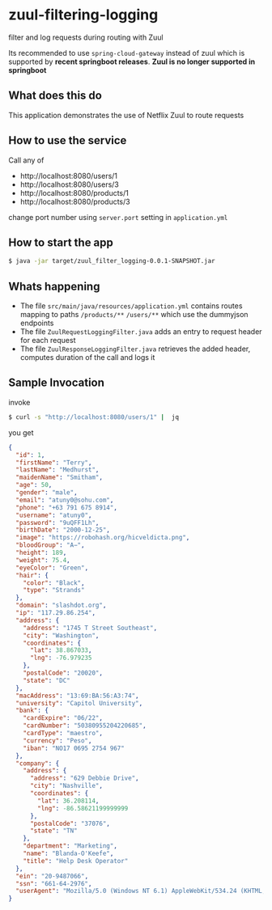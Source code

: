 # zuul-filtering-logging
filter and log requests during routing with Zuul

Its recommended to use `spring-cloud-gateway` instead of zuul which is supported by __recent springboot releases__. 
**Zuul is no longer supported in springboot**

## What does this do

This application demonstrates the use of Netflix Zuul to route requests

## How to use the service

Call any of
* http://localhost:8080/users/1
* http://localhost:8080/users/3
* http://localhost:8080/products/1
* http://localhost:8080/products/3

change port number using `server.port` setting in `application.yml`

## How to start the app

```bash
$ java -jar target/zuul_filter_logging-0.0.1-SNAPSHOT.jar
```


## Whats happening

* The file `src/main/java/resources/application.yml` contains routes mapping to paths `/products/**` `/users/**` which use the dummyjson endpoints
* The file `ZuulRequestLoggingFilter.java` adds an entry to request header for each request
* The file `ZuulResponseLoggingFilter.java` retrieves the added header, computes duration of the call and logs it



## Sample Invocation
invoke
```bash
$ curl -s "http://localhost:8080/users/1" |  jq
```
you get 
```json
{
  "id": 1,
  "firstName": "Terry",
  "lastName": "Medhurst",
  "maidenName": "Smitham",
  "age": 50,
  "gender": "male",
  "email": "atuny0@sohu.com",
  "phone": "+63 791 675 8914",
  "username": "atuny0",
  "password": "9uQFF1Lh",
  "birthDate": "2000-12-25",
  "image": "https://robohash.org/hicveldicta.png",
  "bloodGroup": "A−",
  "height": 189,
  "weight": 75.4,
  "eyeColor": "Green",
  "hair": {
    "color": "Black",
    "type": "Strands"
  },
  "domain": "slashdot.org",
  "ip": "117.29.86.254",
  "address": {
    "address": "1745 T Street Southeast",
    "city": "Washington",
    "coordinates": {
      "lat": 38.867033,
      "lng": -76.979235
    },
    "postalCode": "20020",
    "state": "DC"
  },
  "macAddress": "13:69:BA:56:A3:74",
  "university": "Capitol University",
  "bank": {
    "cardExpire": "06/22",
    "cardNumber": "50380955204220685",
    "cardType": "maestro",
    "currency": "Peso",
    "iban": "NO17 0695 2754 967"
  },
  "company": {
    "address": {
      "address": "629 Debbie Drive",
      "city": "Nashville",
      "coordinates": {
        "lat": 36.208114,
        "lng": -86.58621199999999
      },
      "postalCode": "37076",
      "state": "TN"
    },
    "department": "Marketing",
    "name": "Blanda-O'Keefe",
    "title": "Help Desk Operator"
  },
  "ein": "20-9487066",
  "ssn": "661-64-2976",
  "userAgent": "Mozilla/5.0 (Windows NT 6.1) AppleWebKit/534.24 (KHTML, like Gecko) Chrome/12.0.702.0 Safari/534.24"
}


```
